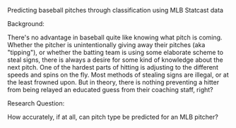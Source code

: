 Predicting baseball pitches through classification using MLB Statcast data


Background: 

There's no advantage in baseball quite like knowing what pitch is coming. Whether the pitcher is unintentionally giving away their pitches (aka "tipping"), or whether the batting team is using some elaborate scheme to steal signs, there is always a desire for some kind of knowledge about the next pitch. One of the hardest parts of hitting is adjusting to the different speeds and spins on the fly. Most methods of stealing signs are illegal, or at the least frowned upon. But in theory, there is nothing preventing a hitter from being relayed an educated guess from their coaching staff, right?

Research Question:

How accurately, if at all, can pitch type be predicted for an MLB pitcher?





